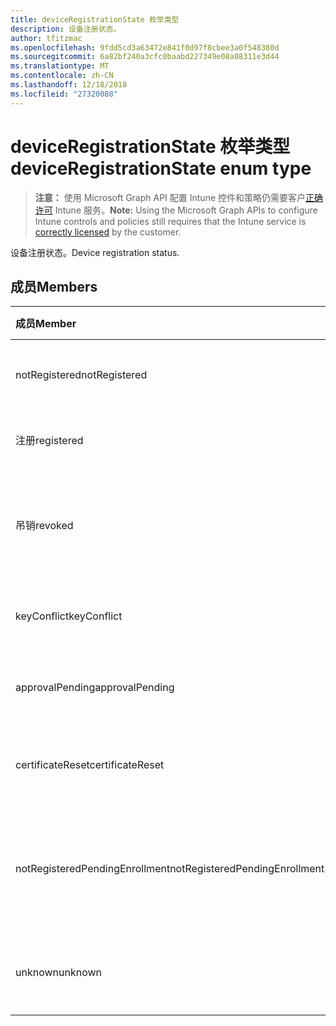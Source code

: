```yaml
---
title: deviceRegistrationState 枚举类型
description: 设备注册状态。
author: tfitzmac
ms.openlocfilehash: 9fdd5cd3a63472e841f0d97f8cbee3a0f548380d
ms.sourcegitcommit: 6a82bf240a3cfc0baabd227349e08a08311e3d44
ms.translationtype: MT
ms.contentlocale: zh-CN
ms.lasthandoff: 12/18/2018
ms.locfileid: "27320088"
---
```

# <a name="deviceregistrationstate-enum-type"></a><span data-ttu-id="42254-103">deviceRegistrationState 枚举类型</span><span class="sxs-lookup"><span data-stu-id="42254-103">deviceRegistrationState enum type</span></span>

> <span data-ttu-id="42254-104">**注意：** 使用 Microsoft Graph API 配置 Intune 控件和策略仍需要客户[正确许可](https://go.microsoft.com/fwlink/?linkid=839381) Intune 服务。</span><span class="sxs-lookup"><span data-stu-id="42254-104">**Note:** Using the Microsoft Graph APIs to configure Intune controls and policies still requires that the Intune service is [correctly licensed](https://go.microsoft.com/fwlink/?linkid=839381) by the customer.</span></span>

<span data-ttu-id="42254-105">设备注册状态。</span><span class="sxs-lookup"><span data-stu-id="42254-105">Device registration status.</span></span>
## <a name="members"></a><span data-ttu-id="42254-106">成员</span><span class="sxs-lookup"><span data-stu-id="42254-106">Members</span></span>
|<span data-ttu-id="42254-107">成员</span><span class="sxs-lookup"><span data-stu-id="42254-107">Member</span></span>|<span data-ttu-id="42254-108">值</span><span class="sxs-lookup"><span data-stu-id="42254-108">Value</span></span>|<span data-ttu-id="42254-109">说明</span><span class="sxs-lookup"><span data-stu-id="42254-109">Description</span></span>|
|:---|:---|:---|
|<span data-ttu-id="42254-110">notRegistered</span><span class="sxs-lookup"><span data-stu-id="42254-110">notRegistered</span></span>|<span data-ttu-id="42254-111">0</span><span class="sxs-lookup"><span data-stu-id="42254-111">0</span></span>|<span data-ttu-id="42254-112">未注册设备。</span><span class="sxs-lookup"><span data-stu-id="42254-112">The device is not registered.</span></span>|
|<span data-ttu-id="42254-113">注册</span><span class="sxs-lookup"><span data-stu-id="42254-113">registered</span></span>|<span data-ttu-id="42254-114">2</span><span class="sxs-lookup"><span data-stu-id="42254-114">2</span></span>|<span data-ttu-id="42254-115">已注册设备。</span><span class="sxs-lookup"><span data-stu-id="42254-115">The device is registered.</span></span>|
|<span data-ttu-id="42254-116">吊销</span><span class="sxs-lookup"><span data-stu-id="42254-116">revoked</span></span>|<span data-ttu-id="42254-117">3</span><span class="sxs-lookup"><span data-stu-id="42254-117">3</span></span>|<span data-ttu-id="42254-118">已阻止、 擦除或停用该设备。</span><span class="sxs-lookup"><span data-stu-id="42254-118">The device has been blocked, wiped or retired.</span></span>|
|<span data-ttu-id="42254-119">keyConflict</span><span class="sxs-lookup"><span data-stu-id="42254-119">keyConflict</span></span>|<span data-ttu-id="42254-120">4</span><span class="sxs-lookup"><span data-stu-id="42254-120">4</span></span>|<span data-ttu-id="42254-121">设备具有键冲突。</span><span class="sxs-lookup"><span data-stu-id="42254-121">The device has a key conflict.</span></span>|
|<span data-ttu-id="42254-122">approvalPending</span><span class="sxs-lookup"><span data-stu-id="42254-122">approvalPending</span></span>|<span data-ttu-id="42254-123">5</span><span class="sxs-lookup"><span data-stu-id="42254-123">5</span></span>|<span data-ttu-id="42254-124">设备是待审批状态。</span><span class="sxs-lookup"><span data-stu-id="42254-124">The device is pending approval.</span></span>|
|<span data-ttu-id="42254-125">certificateReset</span><span class="sxs-lookup"><span data-stu-id="42254-125">certificateReset</span></span>|<span data-ttu-id="42254-126">6</span><span class="sxs-lookup"><span data-stu-id="42254-126">6</span></span>|<span data-ttu-id="42254-127">设备证书已被重置。</span><span class="sxs-lookup"><span data-stu-id="42254-127">The device certificate has been reset.</span></span>|
|<span data-ttu-id="42254-128">notRegisteredPendingEnrollment</span><span class="sxs-lookup"><span data-stu-id="42254-128">notRegisteredPendingEnrollment</span></span>|<span data-ttu-id="42254-129">7</span><span class="sxs-lookup"><span data-stu-id="42254-129">7</span></span>|<span data-ttu-id="42254-130">未注册设备以及待处理的注册。</span><span class="sxs-lookup"><span data-stu-id="42254-130">The device is not registered and pending enrollment.</span></span>|
|<span data-ttu-id="42254-131">unknown</span><span class="sxs-lookup"><span data-stu-id="42254-131">unknown</span></span>|<span data-ttu-id="42254-132">8</span><span class="sxs-lookup"><span data-stu-id="42254-132">8</span></span>|<span data-ttu-id="42254-133">未知设备注册状态。</span><span class="sxs-lookup"><span data-stu-id="42254-133">The device registration status is unknown.</span></span>|



